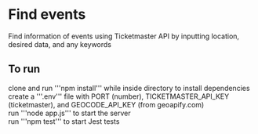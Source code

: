# Find events
Find information of events using Ticketmaster API by inputting location, desired data, and any keywords

## To run
clone and run '''npm install''' while inside directory to install dependencies  
create a '''.env''' file with PORT (number), TICKETMASTER_API_KEY (ticketmaster), and GEOCODE_API_KEY (from geoapify.com)  
run '''node app.js''' to start the server  
run '''npm test''' to start Jest tests  
